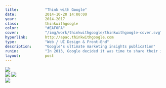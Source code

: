 ```yaml
---
title:            "Think with Google"
date:             2014-10-20 14:00:00
year:             2014-2017
class:            thinkwithgoogle
color:            "#EAF0FA"
cover:            "/img/work/thinkwithgoogle/thinkwithgoogle-cover.svg"
hyperlink:        http://apac.thinkwithgoogle.com
type:             "Web / UI Design & Front-End"
description:      "Google's ultimate marketing insights publication"
runin:            "In 2013, Google decided it was time to share their incredible research and data analysis work with the rest of the online marketers. TwG has been a trustful source of consumer trends and market insights since then. <br/><br/>Shortly after a successful launch in the US, I worked with <a class='hint' href='http://www.aqworks.com'>AQ</a> and Google on creating a separate platform for the Asian Pacific markets. The interface needed to work for several asian languages such as Korean, Thai or Japanese as well as English."
layout:           post
---
```


<div class="post-content-grid">
  <div class="post-content-column column-1">
    <img class="post-content-screen desktop" src="{{ site.baseurl }}/img/work/thinkwithgoogle/thinkwithgoogle-article-desktop.png" />
  </div>
</div>

<div class="post-content-grid">
  <div class="post-content-column column-2">
    <img class="post-content-screen desktop" src="{{ site.baseurl }}/img/work/thinkwithgoogle/thinkwithgoogle-home-desktop.png" />
    <img class="post-content-screen desktop" src="{{ site.baseurl }}/img/work/thinkwithgoogle/thinkwithgoogle-search-desktop.png" />
  </div>
  <div class="post-content-column column-3">
    <img class="post-content-screen iphone" src="{{ site.baseurl }}/img/work/thinkwithgoogle/thinkwithgoogle-home-mobile.png" />
  </div>
</div>

